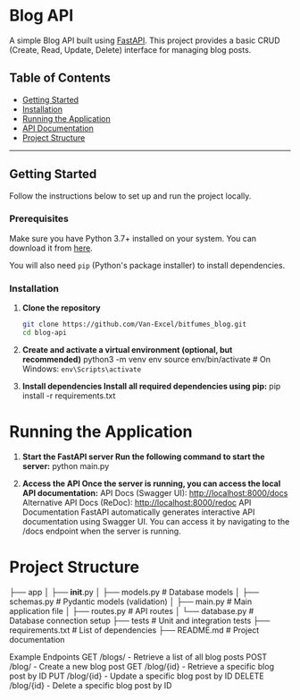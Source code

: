# Blog API

A simple Blog API built using [FastAPI](https://fastapi.tiangolo.com/). This project provides a basic CRUD (Create, Read, Update, Delete) interface for managing blog posts.

## Table of Contents

- [Getting Started](#getting-started)
- [Installation](#installation)
- [Running the Application](#running-the-application)
- [API Documentation](#api-documentation)
- [Project Structure](#project-structure)


---

## Getting Started

Follow the instructions below to set up and run the project locally.

### Prerequisites

Make sure you have Python 3.7+ installed on your system. You can download it from [here](https://www.python.org/downloads/).

You will also need `pip` (Python's package installer) to install dependencies.

### Installation

1. **Clone the repository**

   ```bash
   git clone https://github.com/Van-Excel/bitfumes_blog.git
   cd blog-api

2. **Create and activate a virtual environment (optional, but recommended)**
python3 -m venv env
source env/bin/activate  # On Windows: `env\Scripts\activate`

3. **Install dependencies Install all required dependencies using pip:**
pip install -r requirements.txt

# Running the Application

1. **Start the FastAPI server Run the following command to start the server:**
python main.py

2. **Access the API Once the server is running, you can access the local API documentation:**
API Docs (Swagger UI): <http://localhost:8000/docs>
Alternative API Docs (ReDoc): <http://localhost:8000/redoc>
API Documentation
FastAPI automatically generates interactive API documentation using Swagger UI. You can access it by navigating to the /docs endpoint when the server is running.


# Project Structure
├── app
│   ├── __init__.py
│   ├── models.py        # Database models
│   ├── schemas.py       # Pydantic models (validation)
│   ├── main.py          # Main application file
│   ├── routes.py        # API routes
│   └── database.py      # Database connection setup
├── tests                # Unit and integration tests
├── requirements.txt     # List of dependencies
├── README.md            # Project documentation

Example Endpoints
GET /blogs/ - Retrieve a list of all blog posts
POST /blog/ - Create a new blog post
GET /blog/{id} - Retrieve a specific blog post by ID
PUT /blog/{id} - Update a specific blog post by ID
DELETE /blog/{id} - Delete a specific blog post by ID
